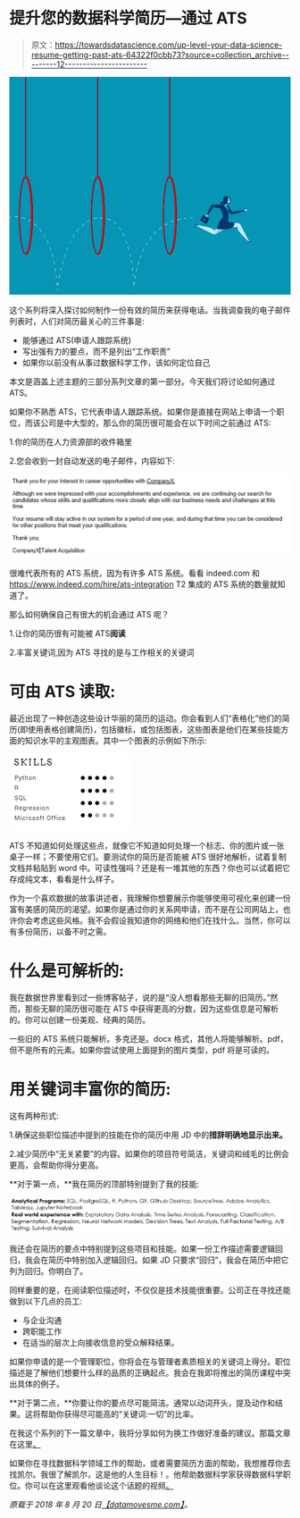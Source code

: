 # 提升您的数据科学简历—通过 ATS

> 原文：<https://towardsdatascience.com/up-level-your-data-science-resume-getting-past-ats-64322f0cbb73?source=collection_archive---------12----------------------->

![](img/d1ba392c350b25f6dff5fc04e82108f6.png)

这个系列将深入探讨如何制作一份有效的简历来获得电话。当我调查我的电子邮件列表时，人们对简历最关心的三件事是:

*   能够通过 ATS(申请人跟踪系统)
*   写出强有力的要点，而不是列出“工作职责”
*   如果你以前没有从事过数据科学工作，该如何定位自己

本文是涵盖上述主题的三部分系列文章的第一部分。今天我们将讨论如何通过 ATS。

如果你不熟悉 ATS，它代表申请人跟踪系统。如果你是直接在网站上申请一个职位，而该公司是中大型的，那么你的简历很可能会在以下时间之前通过 ATS:

1.你的简历在人力资源部的收件箱里

2.您会收到一封自动发送的电子邮件，内容如下:

![](img/407ca1aacb5f4cfd6951103f08027af8.png)

很难代表所有的 ATS 系统，因为有许多 ATS 系统。看看 indeed.com 和 https://www.indeed.com/hire/ats-integration T2 集成的 ATS 系统的数量就知道了。

那么如何确保自己有很大的机会通过 ATS 呢？

1.让你的简历很有可能被 ATS**阅读**

2.丰富关键词,因为 ATS 寻找的是与工作相关的关键词

# 可由 ATS 读取:

最近出现了一种创造这些设计华丽的简历的运动。你会看到人们“表格化”他们的简历(即使用表格创建简历)，包括徽标，或包括图表，这些图表是他们在某些技能方面的知识水平的主观图表。其中一个图表的示例如下所示:

![](img/6bdb2458edd2787ab7946b3c89b94854.png)

ATS 不知道如何处理这些点，就像它不知道如何处理一个标志、你的图片或一张桌子一样；不要使用它们。要测试你的简历是否能被 ATS 很好地解析，试着复制文档并粘贴到 word 中。可读性强吗？还是有一堆其他的东西？你也可以试着把它存成纯文本，看看是什么样子。

作为一个喜欢数据的故事讲述者，我理解你想要展示你能够使用可视化来创建一份富有美感的简历的渴望。如果你是通过你的关系网申请，而不是在公司网站上，也许你会考虑这些风格。我不会假设我知道你的网络和他们在找什么。当然，你可以有多份简历，以备不时之需。

# 什么是可解析的:

我在数据世界里看到过一些博客帖子，说的是“没人想看那些无聊的旧简历。”然而，那些无聊的简历很可能在 ATS 中获得更高的分数，因为这些信息是可解析的。你可以创建一份美观、经典的简历。

一些旧的 ATS 系统只能解析。多克还是。docx 格式，其他人将能够解析。pdf，但不是所有的元素。如果你尝试使用上面提到的图片类型，pdf 将是可读的。

# 用关键词丰富你的简历:

这有两种形式:

1.确保这些职位描述中提到的技能在你的简历中用 JD 中的**措辞明确地显示出来。**

2.减少简历中“无关紧要”的内容。如果你的项目符号简洁，关键词和绒毛的比例会更高，会帮助你得分更高。

**对于第一点，**我在简历的顶部特别提到了我的技能:

![](img/e3c550454160bedbee57b0d9a21bca8e.png)

我还会在简历的要点中特别提到这些项目和技能。如果一份工作描述需要逻辑回归，我会在简历中特别加入逻辑回归。如果 JD 只要求“回归”，我会在简历中把它列为回归。你明白了。

同样重要的是，在阅读职位描述时，不仅仅是技术技能很重要。公司正在寻找还能做到以下几点的员工:

*   与企业沟通
*   跨职能工作
*   在适当的层次上向接收信息的受众解释结果。

如果你申请的是一个管理职位，你将会在与管理者素质相关的关键词上得分。职位描述是了解他们想要什么样的品质的正确起点。我会在我即将推出的简历课程中突出具体的例子。

**对于第二点，**你要让你的要点尽可能简洁。通常以动词开头，提及动作和结果。这将帮助你获得尽可能高的“关键词:一切”的比率。

在我这个系列的下一篇文章中，我将分享如何为换工作做好准备的建议。那篇文章在这里[。](https://datamovesme.com/2018/08/22/trying-to-career-change-or-get-your-start-in-data-science/)

如果你在寻找数据科学领域工作的帮助，或者需要简历方面的帮助，我想推荐你去找凯尔。我很了解凯尔，这是他的人生目标！。他帮助数据科学家获得数据科学职位。你可以在这里观看他谈论这个话题的视频[。](https://webinar.datasciencedreamjob.com/registration?ref=kristenkehrer)

*原载于 2018 年 8 月 20 日*[*【datamovesme.com】*](https://datamovesme.com/2018/08/20/data-science-resume%e2%80%8a-%e2%80%8apast-ats/)*。*